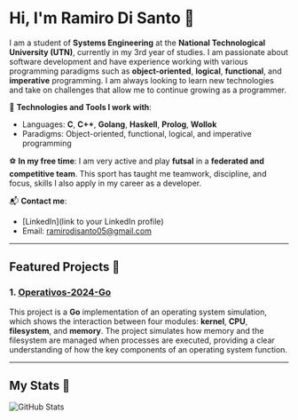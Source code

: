 # Hi, I'm Ramiro Di Santo 👋

I am a student of **Systems Engineering** at the **National Technological University (UTN)**, currently in my 3rd year of studies. I am passionate about software development and have experience working with various programming paradigms such as **object-oriented**, **logical**, **functional**, and **imperative** programming. I am always looking to learn new technologies and take on challenges that allow me to continue growing as a programmer.

🔧 **Technologies and Tools I work with**:
- Languages: **C**, **C++**, **Golang**, **Haskell**, **Prolog**, **Wollok**
- Paradigms: Object-oriented, functional, logical, and imperative programming

⚽ **In my free time**:
I am very active and play **futsal** in a **federated and competitive team**. This sport has taught me teamwork, discipline, and focus, skills I also apply in my career as a developer.

📬 **Contact me**:
- [LinkedIn](link to your LinkedIn profile)
- Email: [ramirodisanto05@gmail.com](mailto:ramirodisanto05@gmail.com)

---

## Featured Projects 🚀

### 1. [Operativos-2024-Go](https://github.com/ramidisanto/tp-operativos-go)
This project is a **Go** implementation of an operating system simulation, which shows the interaction between four modules: **kernel**, **CPU**, **filesystem**, and **memory**. The project simulates how memory and the filesystem are managed when processes are executed, providing a clear understanding of how the key components of an operating system function.

---

## My Stats 🚀

![GitHub Stats](https://github-readme-stats.vercel.app/api?username=ramidisanto&show_icons=true&hide_title=true)

